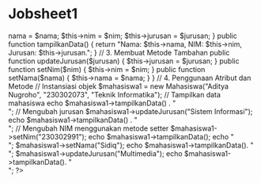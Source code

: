 # Jobsheet1
<?php
// 1. Membuat Class dan Object
class Mahasiswa { 
    private $nama;
    private $nim;
    private $jurusan;

    // 2. Implementasi Constructor
    public function __construct($nama, $nim, $jurusan) {
        $this->nama = $nama;
        $this->nim = $nim;
        $this->jurusan = $jurusan;
    }

    public function tampilkanData() {
        return "Nama: $this->nama, NIM: $this->nim, Jurusan: $this->jurusan.";
    }

    // 3. Membuat Metode Tambahan
    public function updateJurusan($jurusan) {
        $this->jurusan = $jurusan;
    }

    public function setNim($nim) {
        $this->nim = $nim;
    }

    public function setNama($nama) {
        $this->nama = $nama;
    }
}

// 4. Penggunaan Atribut dan Metode
// Instansiasi objek
$mahasiswa1 = new Mahasiswa("Aditya Nugroho", "230302073", "Teknik Informatika");

// Tampilkan data mahasiswa
echo $mahasiswa1->tampilkanData() . "<br>";

// Mengubah jurusan
$mahasiswa1->updateJurusan("Sistem Informasi");
echo $mahasiswa1->tampilkanData() . "<br>";

// Mengubah NIM menggunakan metode setter
$mahasiswa1->setNim("230302991");
echo $mahasiswa1->tampilkanData();
echo "<br>";
$mahasiswa1->setNama("Sidiq");
echo $mahasiswa1->tampilkanData(). "<br>";
$mahasiswa1->updateJurusan("Multimedia");
echo $mahasiswa1->tampilkanData(). "<br>";
?>



